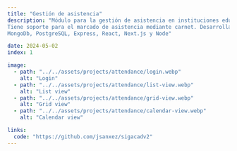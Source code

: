 ```yaml
---
title: "Gestión de asistencia"
description: "Módulo para la gestión de asistencia en instituciones educativas.
Tiene soporte para el marcado de asistencia mediante carnet. Desarrollado con
MongoDb, PostgreSQL, Express, React, Next.js y Node"

date: 2024-05-02
index: 1

image:
  - path: "../../assets/projects/attendance/login.webp"
    alt: "Login"
  - path: "../../assets/projects/attendance/list-view.webp"
    alt: "List view"
  - path: "../../assets/projects/attendance/grid-view.webp"
    alt: "Grid view"
  - path: "../../assets/projects/attendance/calendar-view.webp"
    alt: "Calendar view"

links:
  code: "https://github.com/jsanxez/sigacadv2"
---
```

